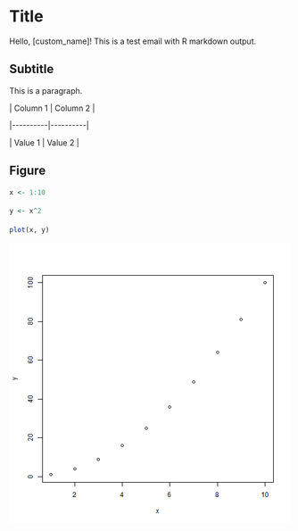 # Title

Hello, [custom_name]! This is a test email with R markdown output.

## Subtitle

This is a paragraph.

| Column 1 | Column 2 |

|----------|----------|

| Value 1  | Value 2  |

## Figure


```r
x <- 1:10

y <- x^2

plot(x, y)
```

![plot of chunk unnamed-chunk-1](figure/unnamed-chunk-1-1.png)
